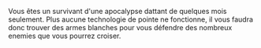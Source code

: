 Vous êtes un survivant d'une apocalypse dattant de quelques mois seulement.
Plus aucune technologie de pointe ne fonctionne, il vous faudra donc trouver des armes blanches pour vous défendre des nombreux enemies que vous pourrez croiser.
